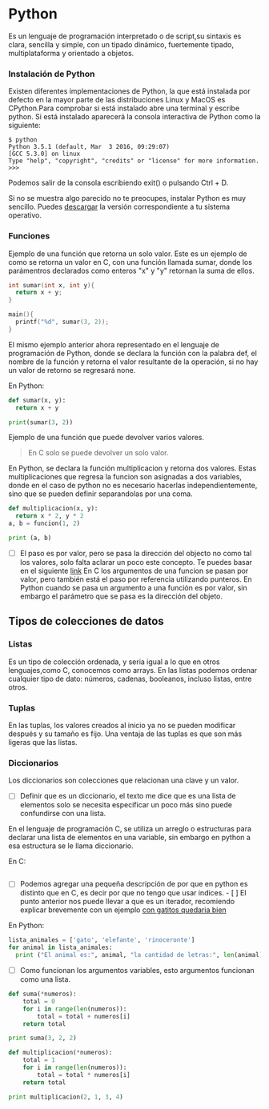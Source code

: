 
# Python

Es un lenguaje de programación interpretado o de script,su sintaxis es clara, sencilla y simple, con un tipado dinámico, fuertemente tipado, multiplataforma y orientado a objetos.

### Instalación de Python

Existen diferentes implementaciones de Python, la que está instalada por defecto en la mayor parte de las distribuciones Linux y MacOS es CPython.Para comprobar si está instalado abre una terminal y escribe python. Si está instalado aparecerá la consola interactiva de Python como la siguiente:

```
$ python
Python 3.5.1 (default, Mar  3 2016, 09:29:07) 
[GCC 5.3.0] on linux
Type "help", "copyright", "credits" or "license" for more information.
>>> 
```

Podemos salir de la consola escribiendo exit\(\) o pulsando Ctrl + D.

Si no se muestra algo parecido no te preocupes, instalar Python es muy sencillo. Puedes [descargar](https://www.python.org/downloads/)  la versión correspondiente a tu sistema operativo.

### Funciones

Ejemplo de una función que retorna un solo valor.
Este es un ejemplo de como se retorna un valor en C, con una función llamada sumar, donde los parámentros declarados como enteros "x" y "y" retornan la suma de ellos.

```c
int sumar(int x, int y){
  return x + y;
}

main(){
  printf("%d", sumar(3, 2));
}
```

El mismo ejemplo anterior ahora representado en el lenguaje de programación de Python, donde se declara la función con la palabra def, el nombre de la función y retorna el valor resultante de la operación, si no hay un valor de retorno se regresará none.

En Python:

```python
def sumar(x, y):
  return x + y

print(sumar(3, 2))
```

Ejemplo de una función que puede devolver varios valores.

> En C solo se puede devolver un solo valor.

En Python, se declara la función multiplicacion y retorna dos valores. Estas multiplicaciones que regresa la funcion son asignadas a dos variables, donde en el caso de python no es necesario hacerlas independientemente, sino que se pueden definir separandolas por una coma.

```python
def multiplicacion(x, y):
  return x * 2, y * 2
a, b = funcion(1, 2)

print (a, b)
```

- [ ] El paso es por valor, pero se pasa la dirección del objecto no como tal los valores, solo falta aclarar un poco este concepto. Te puedes basar en el siguiente [link](http://stackoverflow.com/questions/986006/how-do-i-pass-a-variable-by-reference)
En C los argumentos de una funcion se pasan por valor, pero también está el paso por referencia utilizando punteros.
En Python cuando se pasa un argumento a una función es por valor, sin embargo el parámetro que se pasa es la dirección del objeto.

## Tipos de colecciones de datos

### Listas 

Es un tipo de colección ordenada, y seria igual a lo que en otros lenguajes,como C, conocemos como arrays.
En las listas podemos ordenar cualquier tipo de dato: números, cadenas, booleanos, incluso listas, entre otros.
### Tuplas

En las tuplas, los valores creados al inicio ya no se pueden modificar después y su tamaño es fijo. Una ventaja de las tuplas es que son más ligeras que las listas.

### Diccionarios

Los diccionarios son colecciones que relacionan una clave y un valor.

 - [ ] Definir que es un diccionario, el texto me dice que es una lista de elementos solo se necesita especificar un poco más sino puede confundirse con una lista.

En el lenguaje de programación C, se utiliza un arreglo o estructuras para declarar una lista de elementos en una variable, sin embargo en python a esa estructura se le llama diccionario.

En C:

```c

```

- [ ] Podemos agregar una pequeña descripción de por que en python es distinto que en C, es decir por que no tengo que usar indices. - [ ] El punto anterior nos puede llevar a que es un iterador, recomiendo explicar brevemente con un ejemplo [con gatitos quedaria bien](http://nvie.com/img/iterable-vs-iterator.png)

En Python:
```python
lista_animales = ['gato', 'elefante', 'rinoceronte']
for animal in lista_animales:
  print ("El animal es:", animal, "la cantidad de letras:", len(animal))
```


- [ ] Como funcionan los argumentos variables, esto argumentos funcionan como una lista.

```python
def suma(*numeros):
    total = 0
    for i in range(len(numeros)):
        total = total + numeros[i]
    return total

print suma(3, 2, 2)
```

```python
def multiplicacion(*numeros):
    total = 1
    for i in range(len(numeros)):
        total = total * numeros[i]
    return total

print multiplicacion(2, 1, 3, 4)
```



